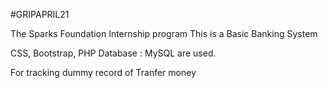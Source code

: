 #GRIPAPRIL21

The Sparks Foundation Internship program
This is a Basic Banking System

CSS, Bootstrap, PHP Database : MySQL are used.

For tracking dummy record of Tranfer money 
